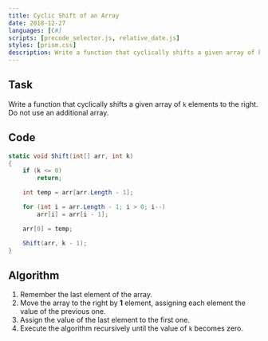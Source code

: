 ```yaml
---
title: Cyclic Shift of an Array
date: 2018-12-27
languages: [C#]
scripts: [precode_selector.js, relative_date.js]
styles: [prism.css]
description: Write a function that cyclically shifts a given array of k elements to the right.
---
```


## Task

Write a function that cyclically shifts a given array of `k` elements to the right. Do not use an additional array.

## Code

```csharp
static void Shift(int[] arr, int k)
{
    if (k <= 0) 
        return; 

    int temp = arr[arr.Length - 1]; 

    for (int i = arr.Length - 1; i > 0; i--)
        arr[i] = arr[i - 1];

    arr[0] = temp;

    Shift(arr, k - 1);
}
```

## Algorithm

1. Remember the last element of the array.
2. Move the array to the right by **1** element, assigning each element the value of the previous one.
3. Assign the value of the last element to the first one.
4. Execute the algorithm recursively until the value of `k` becomes zero.